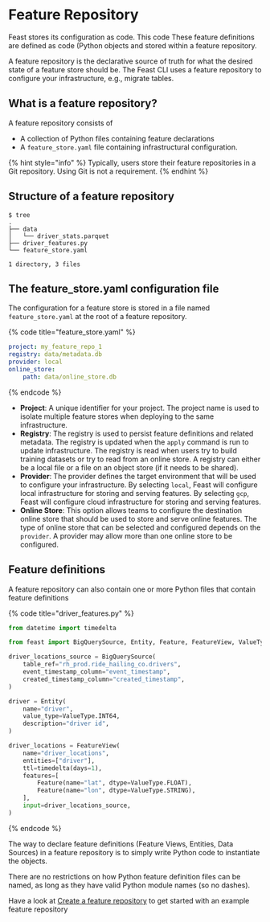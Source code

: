 # Feature Repository

Feast stores its configuration as code. This code These feature definitions are defined as code \(Python objects and stored within a feature repository.

A feature repository is the declarative source of truth for what the desired state of a feature store should be. The Feast CLI uses a feature repository to configure your infrastructure, e.g., migrate tables.

## What is a feature repository?

A feature repository consists of

* A collection of Python files containing feature declarations
* A `feature_store.yaml` file containing infrastructural configuration.

{% hint style="info" %}
Typically, users store their feature repositories in a Git repository. Using Git is not a requirement.
{% endhint %}

## Structure of a feature repository

```text
$ tree
.
├── data
│   └── driver_stats.parquet
├── driver_features.py
└── feature_store.yaml

1 directory, 3 files
```

## The feature\_store.yaml configuration file

The configuration for a feature store is stored in a file named `feature_store.yaml` at the root of a feature repository.

{% code title="feature\_store.yaml" %}
```yaml
project: my_feature_repo_1
registry: data/metadata.db
provider: local
online_store:
    path: data/online_store.db
```
{% endcode %}

* **Project**: A unique identifier for your project. The project name is used to isolate multiple feature stores when deploying to the same infrastructure. 
* **Registry**: The registry is used to persist feature definitions and related metadata. The registry is updated when the `apply` command is run to update infrastructure. The registry is read when users try to build training datasets or try to read from an online store. A registry can either be a local file or a file on an object store \(if it needs to be shared\).
* **Provider**: The provider defines the target environment that will be used to configure your infrastructure. By selecting `local`, Feast will configure local infrastructure for storing and serving features. By selecting `gcp`, Feast will configure cloud infrastructure for storing and serving features.
* **Online Store**: This option allows teams to configure the destination online store that should be used to store and serve online features. The type of online store that can be selected and configured depends on the `provider`. A provider may allow more than one online store to be configured.

## Feature definitions

A feature repository can also contain one or more Python files that contain feature definitions

{% code title="driver\_features.py" %}
```python
from datetime import timedelta

from feast import BigQuerySource, Entity, Feature, FeatureView, ValueType

driver_locations_source = BigQuerySource(
    table_ref="rh_prod.ride_hailing_co.drivers",
    event_timestamp_column="event_timestamp",
    created_timestamp_column="created_timestamp",
)

driver = Entity(
    name="driver",
    value_type=ValueType.INT64,
    description="driver id",
)

driver_locations = FeatureView(
    name="driver_locations",
    entities=["driver"],
    ttl=timedelta(days=1),
    features=[
        Feature(name="lat", dtype=ValueType.FLOAT),
        Feature(name="lon", dtype=ValueType.STRING),
    ],
    input=driver_locations_source,
)
```
{% endcode %}

The way to declare feature definitions \(Feature Views, Entities, Data Sources\) in a feature repository is to simply write Python code to instantiate the objects.

There are no restrictions on how Python feature definition files can be named, as long as they have valid Python module names \(so no dashes\).

Have a look at [Create a feature repository](../how-to-guides/create-a-feature-repository.md) to get started with an example feature repository

